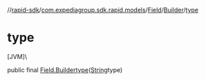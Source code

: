 //[rapid-sdk](../../../../index.md)/[com.expediagroup.sdk.rapid.models](../../index.md)/[Field](../index.md)/[Builder](index.md)/[type](type.md)

# type

[JVM]\

public final [Field.Builder](index.md)[type](type.md)([String](https://docs.oracle.com/javase/8/docs/api/java/lang/String.html)type)
